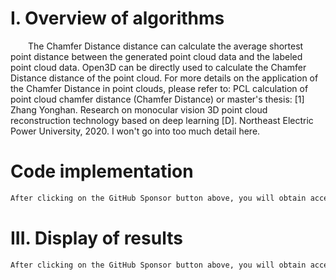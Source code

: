 #  I. Overview of algorithms 

   The Chamfer Distance distance can calculate the average shortest point distance between the generated point cloud data and the labeled point cloud data. Open3D can be directly used to calculate the Chamfer Distance distance of the point cloud. For more details on the application of the Chamfer Distance in point clouds, please refer to: PCL calculation of point cloud chamfer distance (Chamfer Distance) or master's thesis: [1] Zhang Yonghan. Research on monocular vision 3D point cloud reconstruction technology based on deep learning [D]. Northeast Electric Power University, 2020. I won't go into too much detail here. 

#  Code implementation 

  ```python  
After clicking on the GitHub Sponsor button above, you will obtain access permissions to my private code repository ( https://github.com/slowlon/my_code_bar ) to view this blog code. By searching the code number of this blog, you can find the code you need, code number is: 2024020309574453922
  ```  
#  III. Display of results 

  ```python  
After clicking on the GitHub Sponsor button above, you will obtain access permissions to my private code repository ( https://github.com/slowlon/my_code_bar ) to view this blog code. By searching the code number of this blog, you can find the code you need, code number is: 2024020309574453922
  ```  
